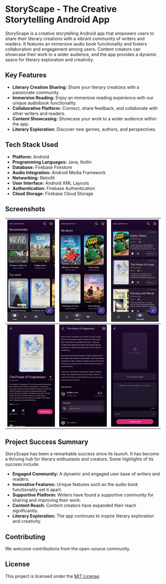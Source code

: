 # StoryScape - The Creative Storytelling Android App

StoryScape is a creative storytelling Android app that empowers users to share their literary creations with a vibrant community of writers and readers. It features an immersive audio book functionality and fosters collaboration and engagement among users. Content creators can showcase their work to a wider audience, and the app provides a dynamic space for literary exploration and creativity.

## Key Features

- **Literary Creation Sharing:** Share your literary creations with a passionate community.
- **Immersive Reading:** Enjoy an immersive reading experience with our unique audiobook functionality.
- **Collaborative Platform:** Connect, share feedback, and collaborate with other writers and readers.
- **Content Showcasing:** Showcase your work to a wider audience within the app.
- **Literary Exploration:** Discover new genres, authors, and perspectives.

## Tech Stack Used

- **Platform:** Android
- **Programming Languages:** Java, Kotlin
- **Database:** Firebase Firestore
- **Audio Integration:** Android Media Framework
- **Networking:** Retrofit
- **User Interface:** Android XML Layouts
- **Authentication:** Firebase Authentication
- **Cloud Storage:** Firebase Cloud Storage

## Screenshots

| ![Screenshot 1](/screenshots/screenshot_1.jpg) | ![Screenshot 2](/screenshots/screenshot_2.jpg) | ![Screenshot 3](/screenshots/screenshot_3.jpg) |
|:---:|:---:|:---:|
| ![Screenshot 4](/screenshots/screenshot_4.jpg) | ![Screenshot 5](/screenshots/screenshot_5.jpg) | ![Screenshot 6](/screenshots/screenshot_6.jpg) |

## Project Success Summary

StoryScape has been a remarkable success since its launch. It has become a thriving hub for literary enthusiasts and creators. Some highlights of its success include:

- **Engaged Community:** A dynamic and engaged user base of writers and readers.
- **Innovative Features:** Unique features such as the audio book functionality set it apart.
- **Supportive Platform:** Writers have found a supportive community for sharing and improving their work.
- **Content Reach:** Content creators have expanded their reach significantly.
- **Literary Exploration:** The app continues to inspire literary exploration and creativity.

## Contributing

We welcome contributions from the open-source community. 

## License

This project is licensed under the [MIT License](LICENSE).
